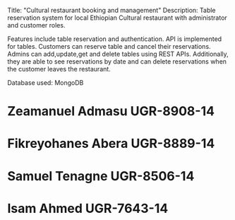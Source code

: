 Title: "Cultural restaurant booking and management"
Description: Table reservation system for local Ethiopian Cultural restaurant with administrator and customer roles.

Features include table reservation and authentication. API is implemented for tables.
Customers can reserve table and cancel their reservations.
Admins can add,update,get and delete tables using REST APIs. Additionally, they are able to see reservations by date and can delete reservations when the customer leaves the restaurant.

Database used: MongoDB


# Zeamanuel Admasu  UGR-8908-14
# Fikreyohanes Abera  UGR-8889-14
# Samuel Tenagne UGR-8506-14 
# Isam Ahmed UGR-7643-14
